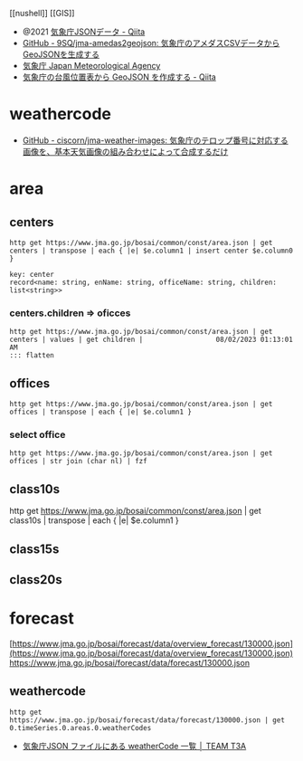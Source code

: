
[[nushell]]
[[GIS]]

- @2021 [気象庁JSONデータ - Qiita](https://qiita.com/michan06/items/48503631dd30275288f7)
- [GitHub - 9SQ/jma-amedas2geojson: 気象庁のアメダスCSVデータからGeoJSONを生成する](https://github.com/9SQ/jma-amedas2geojson)
- [気象庁 Japan Meteorological Agency](https://www.data.jma.go.jp/developer/gis.html)
- [気象庁の台風位置表から GeoJSON を作成する - Qiita](https://qiita.com/mg_kudo/items/d490f7b47f44e74e8b8e)

# weathercode
- [GitHub - ciscorn/jma-weather-images: 気象庁のテロップ番号に対応する画像を、基本天気画像の組み合わせによって合成するだけ](https://github.com/ciscorn/jma-weather-images)

# area
## centers
```nu
http get https://www.jma.go.jp/bosai/common/const/area.json | get centers | transpose | each { |e| $e.column1 | insert center $e.column0 }
```

```
key: center
record<name: string, enName: string, officeName: string, children: list<string>>
```

### centers.children => oficces
```
http get https://www.jma.go.jp/bosai/common/const/area.json | get centers | values | get children |                  08/02/2023 01:13:01 AM
::: flatten
```

## offices
```nu
http get https://www.jma.go.jp/bosai/common/const/area.json | get offices | transpose | each { |e| $e.column1 }
```

### select office
```
http get https://www.jma.go.jp/bosai/common/const/area.json | get offices | str join (char nl) | fzf
```
## class10s
http get https://www.jma.go.jp/bosai/common/const/area.json | get class10s | transpose | each { |e| $e.column1 }

## class15s

## class20s

# forecast
[https://www.jma.go.jp/bosai/forecast/data/overview_forecast/130000.json](https://www.jma.go.jp/bosai/forecast/data/overview_forecast/130000.json)
https://www.jma.go.jp/bosai/forecast/data/forecast/130000.json

## weathercode
```nu
http get https://www.jma.go.jp/bosai/forecast/data/forecast/130000.json | get 0.timeSeries.0.areas.0.weatherCodes
```

- [気象庁JSON ファイルにある weatherCode 一覧 │ TEAM T3A](https://www.t3a.jp/blog/web-develop/weather-code-list/)
